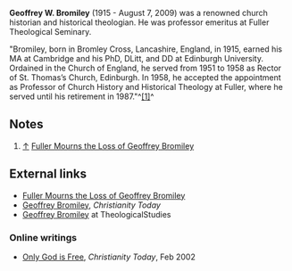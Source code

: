 **Geoffrey W. Bromiley** (1915 - August 7, 2009) was a renowned
church historian and historical theologian. He was professor
emeritus at Fuller Theological Seminary.

"Bromiley, born in Bromley Cross, Lancashire, England, in 1915,
earned his MA at Cambridge and his PhD, DLitt, and DD at Edinburgh
University. Ordained in the Church of England, he served from 1951
to 1958 as Rector of St. Thomas’s Church, Edinburgh. In 1958, he
accepted the appointment as Professor of Church History and
Historical Theology at Fuller, where he served until his retirement
in 1987."^[[1]](#note-0)^


## Notes

1.  [↑](#ref-0)
    [Fuller Mourns the Loss of Geoffrey Bromiley](http://www.fuller.edu/news-and-events/news/bromiley-passing.aspx)

## External links

-   [Fuller Mourns the Loss of Geoffrey Bromiley](http://www.fuller.edu/news-and-events/news/bromiley-passing.aspx)
-   [Geoffrey Bromiley](http://blog.christianitytoday.com/ctliveblog/archives/2009/08/geoffrey_bromil.html),
    *Christianity Today*
-   [Geoffrey Bromiley](http://www.theologicalstudies.org.uk/theo_bromiley.php)
    at TheologicalStudies

### Online writings

-   [Only God is Free](http://www.christianitytoday.com/ct/2002/february4/9.72.html),
    *Christianity Today*, Feb 2002



